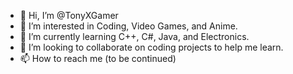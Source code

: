 - 👋 Hi, I’m @TonyXGamer
- 👀 I’m interested in Coding, Video Games, and Anime.
- 🌱 I’m currently learning C++, C#, Java, and Electronics.
- 💞️ I’m looking to collaborate on coding projects to help me learn.
- 📫 How to reach me (to be continued)

<!---
TonyXGamer/TonyXGamer is a ✨ special ✨ repository because its `README.md` (this file) appears on your GitHub profile.
You can click the Preview link to take a look at your changes.
--->
